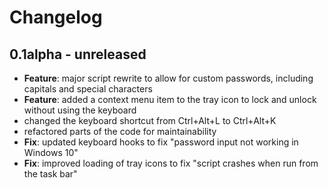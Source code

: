 # Changelog

## 0.1alpha - unreleased

- **Feature**: major script rewrite to allow for custom passwords, including capitals and special characters
- **Feature**: added a context menu item to the tray icon to lock and unlock without using the keyboard
- changed the keyboard shortcut from Ctrl+Alt+L to Ctrl+Alt+K
- refactored parts of the code for maintainability
- **Fix**: updated keyboard hooks to fix "password input not working in Windows 10"
- **Fix**: improved loading of tray icons to fix "script crashes when run from the task bar"
